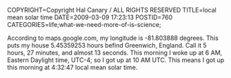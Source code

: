 COPYRIGHT=Copyright Hal Canary / ALL RIGHTS RESERVED
TITLE=local mean solar time
DATE=2009-03-09 17:23:13
POSTID=760
CATEGORIES=life;what-we-need-more-of-is-science;

According to maps.google.com, my longitude is -81.803888 degrees. This puts my house 5.45359253 hours befind Greenwich, England. Call it 5 hours, 27 minutes, and almost 13 seconds. This morning I woke up at 6 AM, Eastern Daylight time, UTC-4; so I got up at 10 AM UTC. This means I got up this morning at 4:32:47 local mean solar time.
